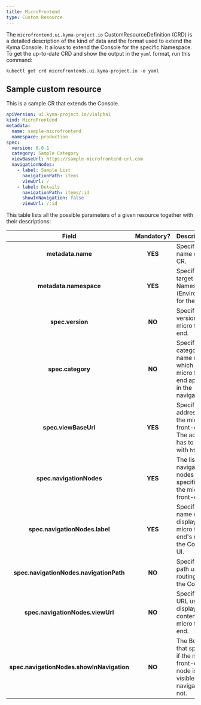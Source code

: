 ```yaml
---
title: MicroFrontend
type: Custom Resource
---
```


The `microfrontend.ui.kyma-project.io` CustomResourceDefinition (CRD) is a detailed description of the kind of data and the format used to extend the Kyma Console. It allows to extend the Console for the specific Namespace. To get the up-to-date CRD and show the output in the `yaml` format, run this command:

```
kubectl get crd microfrontends.ui.kyma-project.io -o yaml
```

## Sample custom resource

This is a sample CR that extends the Console.

```yaml
apiVersion: ui.kyma-project.io/v1alpha1
kind: MicroFrontend
metadata:
  name: sample-microfrontend
  namespace: production
spec:
  version: 0.0.1
  category: Sample Category
  viewBaseUrl: https://sample-microfrontend-url.com
  navigationNodes:
    - label: Sample List
      navigationPath: items
      viewUrl: /
    - label: Details
      navigationPath: items/:id
      showInNavigation: false
      viewUrl: /:id
```

This table lists all the possible parameters of a given resource together with their descriptions:


| Field   |      Mandatory?      |  Description |
|:----------:|:-------------:|:------|
| **metadata.name** | **YES** | Specifies the name of the CR. |
| **metadata.namespace** | **YES** | Specifies the target Namespace (Environment) for the CR. |
| **spec.version** | **NO** | Specifies the version of the micro front-end. |
| **spec.category** | **NO** | Specifies the category name under which the micro front-end appears in the navigation. |
| **spec.viewBaseUrl** | **YES** |  Specifies the address of the micro front-end. The address has to begin with `https://`.  |
| **spec.navigationNodes** | **YES** | The list of navigation nodes specified for the micro front-end. |
| **spec.navigationNodes.label** | **YES** | Specifies the name used to display the micro front-end's node in the Console UI. |
| **spec.navigationNodes.navigationPath** | **NO** | Specifies the path used for routing within the Console. |
| **spec.navigationNodes.viewUrl** | **NO** | Specifies the URL used to display the content of a micro front-end. |
| **spec.navigationNodes.showInNavigation** | **NO** | The Boolean that specifies if the micro front-end's node is visible in the navigation or not. |
